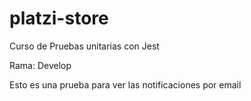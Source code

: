 # platzi-store
Curso de Pruebas unitarias con Jest

Rama: Develop

Esto es una prueba para ver las notificaciones por email
